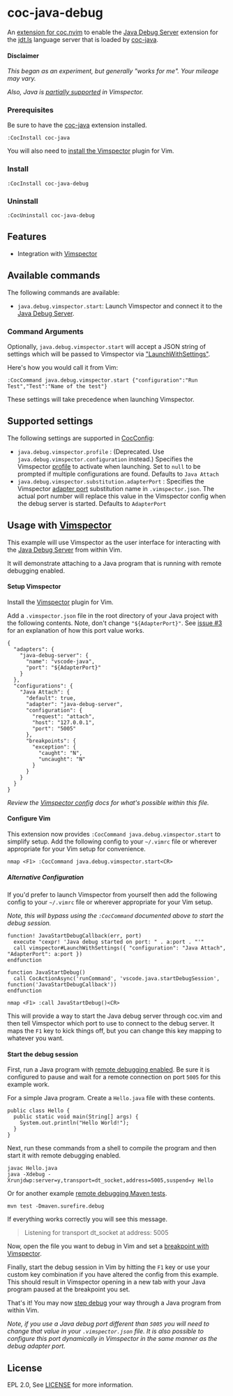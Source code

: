 # coc-java-debug

An [extension for coc.nvim](https://github.com/neoclide/coc.nvim/wiki/Using-coc-extensions) to enable the
[Java Debug Server](https://github.com/Microsoft/java-debug) extension for the [jdt.ls](https://github.com/eclipse/eclipse.jdt.ls) language server that is loaded by [coc-java](https://github.com/neoclide/coc-java).

#### Disclaimer

*This began as an experiment, but generally "works for me". Your mileage may vary.*

*Also, Java is [partially supported](https://github.com/puremourning/vimspector#java---partially-supported) in Vimspector.*

### Prerequisites

Be sure to have the [coc-java](https://github.com/neoclide/coc-java#quick-start) extension installed.

    :CocInstall coc-java

You will also need to [install the Vimspector](https://github.com/puremourning/vimspector#installation) plugin for Vim.

### Install

    :CocInstall coc-java-debug

### Uninstall

    :CocUninstall coc-java-debug

## Features

- Integration with [Vimspector](https://puremourning.github.io/vimspector-web/)

## Available commands

The following commands are available:

- `java.debug.vimspector.start`: Launch Vimspector and connect it to the [Java Debug Server](https://github.com/Microsoft/java-debug).


### Command Arguments

Optionally, `java.debug.vimspector.start` will accept a JSON string of settings which will be passed to Vimspector via ["LaunchWithSettings"](https://github.com/puremourning/vimspector#launch-with-options).

Here's how you would call it from Vim:

    :CocCommand java.debug.vimspector.start {"configuration":"Run Test","Test":"Name of the test"}

These settings will take precedence when launching Vimspector.

## Supported settings

The following settings are supported in [CocConfig](https://github.com/neoclide/coc.nvim/wiki/Using-the-configuration-file#configuration-file-resolve):

- `java.debug.vimspector.profile` : (Deprecated. Use `java.debug.vimspector.configuration` instead.) Specifies the Vimspector [profile](https://puremourning.github.io/vimspector/configuration.html#debug-profile-configuration) to activate when launching. Set to `null` to be prompted if multiple configurations are found. Defaults to `Java Attach`
- `java.debug.vimspector.substitution.adapterPort` : Specifies the Vimspector [adapter port](https://puremourning.github.io/vimspector/configuration.html#adapter-configurations) substitution name in `.vimspector.json`. The actual port number will replace this value in the Vimspector config when the debug server is started. Defaults to `AdapterPort`

## Usage with [Vimspector](https://puremourning.github.io/vimspector-web/)

This example will use Vimspector as the user interface for interacting with the [Java Debug Server](https://github.com/Microsoft/java-debug) from within Vim.

It will demonstrate attaching to a Java program that is running with remote debugging enabled.

#### Setup Vimspector

Install the [Vimspector](https://github.com/puremourning/vimspector#installation) plugin for Vim.

Add a `.vimspector.json` file in the root directory of your Java project with the following contents. Note,
don't change `"${AdapterPort}"`. See [issue #3](https://github.com/dansomething/coc-java-debug/issues/3#issuecomment-622075010) for an explanation of how this port value works.

    {
      "adapters": {
        "java-debug-server": {
          "name": "vscode-java",
          "port": "${AdapterPort}"
        }
      },
      "configurations": {
        "Java Attach": {
          "default": true,
          "adapter": "java-debug-server",
          "configuration": {
            "request": "attach",
            "host": "127.0.0.1",
            "port": "5005"
          },
          "breakpoints": {
            "exception": {
              "caught": "N",
              "uncaught": "N"
            }
          }
        }
      }
    }

*Review the [Vimspector config](https://puremourning.github.io/vimspector/configuration.html) docs for what's possible within this file.*

#### Configure Vim

This extension now provides `:CocCommand java.debug.vimspector.start` to simplify setup.
Add the following config to your `~/.vimrc` file or wherever appropriate for your Vim setup for convenience.

    nmap <F1> :CocCommand java.debug.vimspector.start<CR>

##### Alternative Configuration

If you'd prefer to launch Vimspector from yourself then
add the following config to your `~/.vimrc` file or wherever appropriate for your Vim setup.

*Note, this will bypass using the `:CocCommand` documented above to start the debug session.*

    function! JavaStartDebugCallback(err, port)
      execute "cexpr! 'Java debug started on port: " . a:port . "'"
      call vimspector#LaunchWithSettings({ "configuration": "Java Attach", "AdapterPort": a:port })
    endfunction

    function JavaStartDebug()
      call CocActionAsync('runCommand', 'vscode.java.startDebugSession', function('JavaStartDebugCallback'))
    endfunction

    nmap <F1> :call JavaStartDebug()<CR>

This will provide a way to start the Java debug server through coc.vim and then tell Vimspector which port to use to connect to the debug
server. It maps the `F1` key to kick things off, but you can change this key mapping to whatever you want.


#### Start the debug session

First, run a Java program with [remote debugging enabled](https://docs.oracle.com/javase/8/docs/technotes/guides/jpda/conninv.html#Invocation).
Be sure it is configured to pause and wait for a remote connection on port `5005` for this example work.

For a simple Java program. Create a `Hello.java` file with these contents.

    public class Hello {
      public static void main(String[] args) {
        System.out.println("Hello World!");
      }
    }

Next, run these commands from a shell to compile the program and then start it with remote debugging enabled.

    javac Hello.java
    java -Xdebug -Xrunjdwp:server=y,transport=dt_socket,address=5005,suspend=y Hello


Or for another example [remote debugging Maven tests](https://maven.apache.org/surefire/maven-surefire-plugin/examples/debugging.html).

    mvn test -Dmaven.surefire.debug

If everything works correctly you will see this message.

> Listening for transport dt_socket at address: 5005

Now, open the file you want to debug in Vim and set a [breakpoint with Vimspector](https://github.com/puremourning/vimspector#mappings).

Finally, start the debug session in Vim by hitting the `F1` key or use your custom key combination if you have altered the
config from this example. This should result in Vimspector opening in a new tab with your Java program paused at the breakpoint you set.

That's it! You may now [step debug](https://github.com/puremourning/vimspector#mappings) your way through a Java program from within Vim.

*Note, if you use a Java debug port different than `5005` you will need to change that value in your `.vimspector.json` file. It is also
possible to configure this port dynamically in Vimspector in the same manner as the debug adapter port.*

## License

EPL 2.0, See [LICENSE](LICENSE) for more information.
